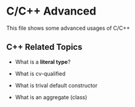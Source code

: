 # C/C++ Advanced

This file shows some advanced usages of C/C++



## C++ Related Topics

- What is a **literal type**?

- What is cv-qualified

- What is trival default constructor

- What is an aggregate (class)
